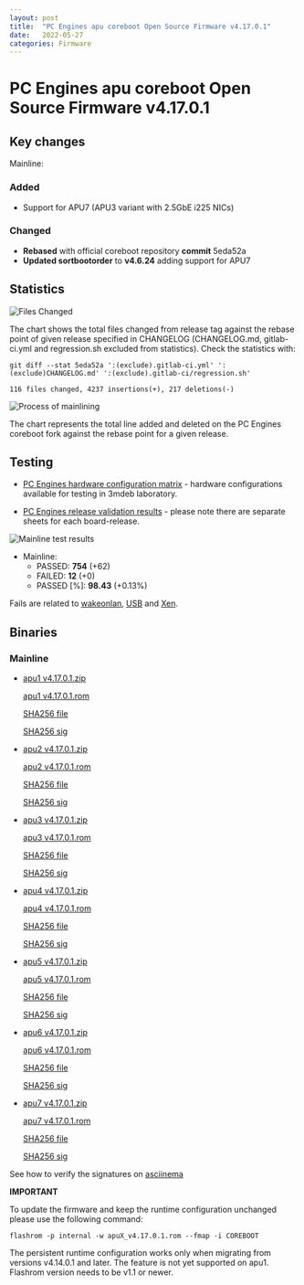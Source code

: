 ```yaml
---
layout: post
title:  "PC Engines apu coreboot Open Source Firmware v4.17.0.1"
date:   2022-05-27
categories: Firmware
---
```


# PC Engines apu coreboot Open Source Firmware v4.17.0.1

## Key changes

Mainline:

### Added

- Support for APU7 (APU3 variant with 2.5GbE i225 NICs)

### Changed

- **Rebased** with official coreboot repository **commit** 5eda52a
- **Updated sortbootorder** to **v4.6.24** adding support for APU7

## Statistics

![Files Changed](https://cloud.3mdeb.com/index.php/s/NFcsWDEGYde6anA/preview)

The chart shows the total files changed from release tag against the rebase
point of given release specified in CHANGELOG (CHANGELOG.md, gitlab-ci.yml
and regression.sh excluded from statistics). Check the statistics with:

```
git diff --stat 5eda52a ':(exclude).gitlab-ci.yml' ':(exclude)CHANGELOG.md' ':(exclude).gitlab-ci/regression.sh'
```

`116 files changed, 4237 insertions(+), 217 deletions(-)`

![Process of mainlining](https://cloud.3mdeb.com/index.php/s/6yR5a3sTC8Xot5W/preview)

The chart represents the total line added and deleted on the PC Engines
coreboot fork against the rebase point for a given release.

## Testing

* [PC Engines hardware configuration matrix](https://cloud.3mdeb.com/index.php/s/GYecq2SHidoFZ8A/preview) -
  hardware configurations available for testing in 3mdeb laboratory.

* [PC Engines release validation results](https://docs.google.com/spreadsheets/d/1_uRhVo9eYeZONnelymonYp444zYHT_Q_qmJEJ8_XqJc/edit#gid=0) -
  please note there are separate sheets for each board-release.

![Mainline test results](https://cloud.3mdeb.com/index.php/s/qSxoPobkE46JFib/preview)

* Mainline:
  * PASSED: **754** (+62)
  * FAILED: **12** (+0)
  * PASSED [%]: **98.43** (+0.13%)

Fails are related to
[wakeonlan](https://github.com/pcengines/apu2-documentation/issues/282),
[USB](https://github.com/pcengines/apu2-documentation/issues/277) and
[Xen](https://github.com/pcengines/apu2-documentation/issues/109).

## Binaries

### Mainline

* [apu1 v4.17.0.1.zip](https://3mdeb.com/open-source-firmware/pcengines/apu1/apu1_v4.17.0.1.zip)

  [apu1 v4.17.0.1.rom](https://3mdeb.com/open-source-firmware/pcengines/apu1/apu1_v4.17.0.1.rom)

  [SHA256 file](https://3mdeb.com/open-source-firmware/pcengines/apu1/apu1_v4.17.0.1.SHA256)

  [SHA256 sig](https://3mdeb.com/open-source-firmware/pcengines/apu1/apu1_v4.17.0.1.SHA256.sig)

* [apu2 v4.17.0.1.zip](https://3mdeb.com/open-source-firmware/pcengines/apu2/apu2_v4.17.0.1.zip)

  [apu2 v4.17.0.1.rom](https://3mdeb.com/open-source-firmware/pcengines/apu2/apu2_v4.17.0.1.rom)

  [SHA256 file](https://3mdeb.com/open-source-firmware/pcengines/apu2/apu2_v4.17.0.1.SHA256)

  [SHA256 sig](https://3mdeb.com/open-source-firmware/pcengines/apu2/apu2_v4.17.0.1.SHA256.sig)

* [apu3 v4.17.0.1.zip](https://3mdeb.com/open-source-firmware/pcengines/apu3/apu3_v4.17.0.1.zip)

  [apu3 v4.17.0.1.rom](https://3mdeb.com/open-source-firmware/pcengines/apu3/apu3_v4.17.0.1.rom)

  [SHA256 file](https://3mdeb.com/open-source-firmware/pcengines/apu3/apu3_v4.17.0.1.SHA256)

  [SHA256 sig](https://3mdeb.com/open-source-firmware/pcengines/apu3/apu3_v4.17.0.1.SHA256.sig)

* [apu4 v4.17.0.1.zip](https://3mdeb.com/open-source-firmware/pcengines/apu4/apu4_v4.17.0.1.zip)

  [apu4 v4.17.0.1.rom](https://3mdeb.com/open-source-firmware/pcengines/apu4/apu4_v4.17.0.1.rom)

  [SHA256 file](https://3mdeb.com/open-source-firmware/pcengines/apu4/apu4_v4.17.0.1.SHA256)

  [SHA256 sig](https://3mdeb.com/open-source-firmware/pcengines/apu4/apu4_v4.17.0.1.SHA256.sig)

* [apu5 v4.17.0.1.zip](https://3mdeb.com/open-source-firmware/pcengines/apu5/apu5_v4.17.0.1.zip)

  [apu5 v4.17.0.1.rom](https://3mdeb.com/open-source-firmware/pcengines/apu5/apu5_v4.17.0.1.rom)

  [SHA256 file](https://3mdeb.com/open-source-firmware/pcengines/apu5/apu5_v4.17.0.1.SHA256)

  [SHA256 sig](https://3mdeb.com/open-source-firmware/pcengines/apu5/apu5_v4.17.0.1.SHA256.sig)

* [apu6 v4.17.0.1.zip](https://3mdeb.com/open-source-firmware/pcengines/apu6/apu6_v4.17.0.1.zip)

  [apu6 v4.17.0.1.rom](https://3mdeb.com/open-source-firmware/pcengines/apu6/apu6_v4.17.0.1.rom)

  [SHA256 file](https://3mdeb.com/open-source-firmware/pcengines/apu6/apu6_v4.17.0.1.SHA256)

  [SHA256 sig](https://3mdeb.com/open-source-firmware/pcengines/apu6/apu6_v4.17.0.1.SHA256.sig)

* [apu7 v4.17.0.1.zip](https://3mdeb.com/open-source-firmware/pcengines/apu7/apu7_v4.17.0.1.zip)

  [apu7 v4.17.0.1.rom](https://3mdeb.com/open-source-firmware/pcengines/apu7/apu7_v4.17.0.1.rom)

  [SHA256 file](https://3mdeb.com/open-source-firmware/pcengines/apu7/apu7_v4.17.0.1.SHA256)

  [SHA256 sig](https://3mdeb.com/open-source-firmware/pcengines/apu7/apu7_v4.17.0.1.SHA256.sig)

See how to verify the signatures on [asciinema](https://asciinema.org/a/504899)

**IMPORTANT**

To update the firmware and keep the runtime configuration unchanged please
use the following command:

```
flashrom -p internal -w apuX_v4.17.0.1.rom --fmap -i COREBOOT
```

The persistent runtime configuration works only when migrating from versions
v4.14.0.1 and later. The feature is not yet supported on apu1. Flashrom version
needs to be v1.1 or newer.
